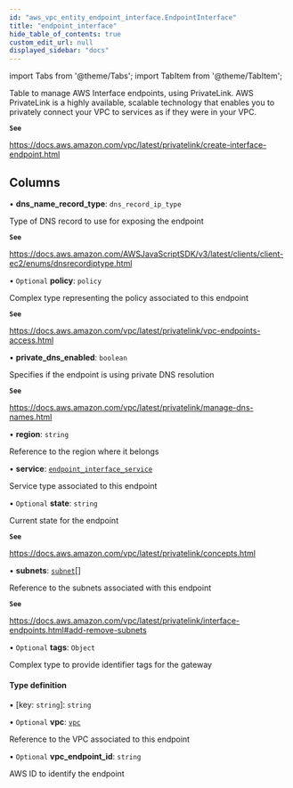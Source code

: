```yaml
---
id: "aws_vpc_entity_endpoint_interface.EndpointInterface"
title: "endpoint_interface"
hide_table_of_contents: true
custom_edit_url: null
displayed_sidebar: "docs"
---
```


import Tabs from '@theme/Tabs';
import TabItem from '@theme/TabItem';

Table to manage AWS Interface endpoints, using PrivateLink.
AWS PrivateLink is a highly available, scalable technology that enables you to privately
connect your VPC to services as if they were in your VPC.

**`See`**

https://docs.aws.amazon.com/vpc/latest/privatelink/create-interface-endpoint.html

## Columns

• **dns\_name\_record\_type**: `dns_record_ip_type`

Type of DNS record to use for exposing the endpoint

**`See`**

https://docs.aws.amazon.com/AWSJavaScriptSDK/v3/latest/clients/client-ec2/enums/dnsrecordiptype.html

• `Optional` **policy**: `policy`

Complex type representing the policy associated to this endpoint

**`See`**

https://docs.aws.amazon.com/vpc/latest/privatelink/vpc-endpoints-access.html

• **private\_dns\_enabled**: `boolean`

Specifies if the endpoint is using private DNS resolution

**`See`**

https://docs.aws.amazon.com/vpc/latest/privatelink/manage-dns-names.html

• **region**: `string`

Reference to the region where it belongs

• **service**: [`endpoint_interface_service`](../enums/aws_vpc_entity_endpoint_interface.EndpointInterfaceService.md)

Service type associated to this endpoint

• `Optional` **state**: `string`

Current state for the endpoint

**`See`**

https://docs.aws.amazon.com/vpc/latest/privatelink/concepts.html

• **subnets**: [`subnet`](aws_vpc_entity_subnet.Subnet.md)[]

Reference to the subnets associated with this endpoint

**`See`**

https://docs.aws.amazon.com/vpc/latest/privatelink/interface-endpoints.html#add-remove-subnets

• `Optional` **tags**: `Object`

Complex type to provide identifier tags for the gateway

#### Type definition

▪ [key: `string`]: `string`

• `Optional` **vpc**: [`vpc`](aws_vpc_entity_vpc.Vpc.md)

Reference to the VPC associated to this endpoint

• `Optional` **vpc\_endpoint\_id**: `string`

AWS ID to identify the endpoint
